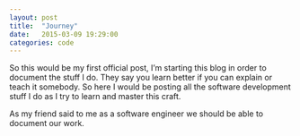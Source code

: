```yaml
---
layout: post
title:  "Journey"
date:   2015-03-09 19:29:00
categories: code
---
```

So this would be my first official post, I’m starting this blog in order to document the stuff I do. They say you learn better if you can explain or teach it somebody. So here I would be posting all the software development stuff I do as I try to learn and master this craft.

As my friend said to me as a software engineer we should be able to document our work.
